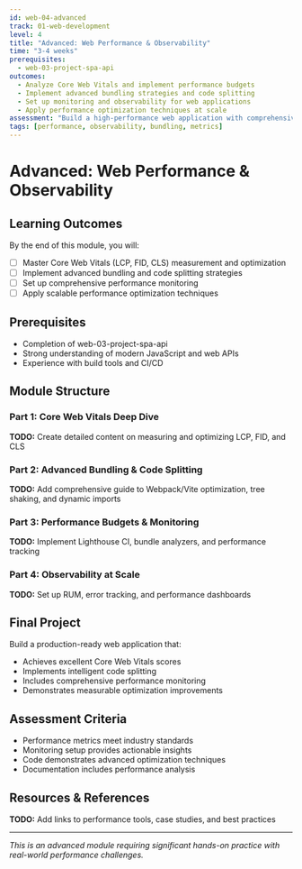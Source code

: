 ```yaml
---
id: web-04-advanced
track: 01-web-development
level: 4
title: "Advanced: Web Performance & Observability"
time: "3-4 weeks"
prerequisites:
  - web-03-project-spa-api
outcomes:
  - Analyze Core Web Vitals and implement performance budgets
  - Implement advanced bundling strategies and code splitting
  - Set up monitoring and observability for web applications
  - Apply performance optimization techniques at scale
assessment: "Build a high-performance web application with comprehensive monitoring"
tags: [performance, observability, bundling, metrics]
---
```


# Advanced: Web Performance & Observability

## Learning Outcomes

By the end of this module, you will:

- [ ] Master Core Web Vitals (LCP, FID, CLS) measurement and optimization
- [ ] Implement advanced bundling and code splitting strategies
- [ ] Set up comprehensive performance monitoring
- [ ] Apply scalable performance optimization techniques

## Prerequisites

- Completion of web-03-project-spa-api
- Strong understanding of modern JavaScript and web APIs
- Experience with build tools and CI/CD

## Module Structure

### Part 1: Core Web Vitals Deep Dive
**TODO:** Create detailed content on measuring and optimizing LCP, FID, and CLS

### Part 2: Advanced Bundling & Code Splitting
**TODO:** Add comprehensive guide to Webpack/Vite optimization, tree shaking, and dynamic imports

### Part 3: Performance Budgets & Monitoring
**TODO:** Implement Lighthouse CI, bundle analyzers, and performance tracking

### Part 4: Observability at Scale
**TODO:** Set up RUM, error tracking, and performance dashboards

## Final Project

Build a production-ready web application that:
- Achieves excellent Core Web Vitals scores
- Implements intelligent code splitting
- Includes comprehensive performance monitoring
- Demonstrates measurable optimization improvements

## Assessment Criteria

- Performance metrics meet industry standards
- Monitoring setup provides actionable insights
- Code demonstrates advanced optimization techniques
- Documentation includes performance analysis

## Resources & References

**TODO:** Add links to performance tools, case studies, and best practices

---

*This is an advanced module requiring significant hands-on practice with real-world performance challenges.*